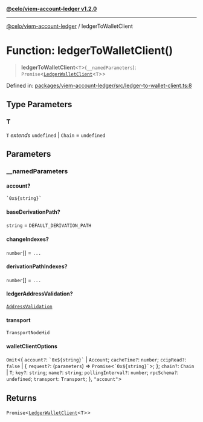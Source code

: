 [**@celo/viem-account-ledger v1.2.0**](../README.md)

***

[@celo/viem-account-ledger](../globals.md) / ledgerToWalletClient

# Function: ledgerToWalletClient()

> **ledgerToWalletClient**\<`T`\>(`__namedParameters`): `Promise`\<[`LedgerWalletClient`](../type-aliases/LedgerWalletClient.md)\<`T`\>\>

Defined in: [packages/viem-account-ledger/src/ledger-to-wallet-client.ts:8](https://github.com/celo-org/developer-tooling/blob/master/packages/viem-account-ledger/src/ledger-to-wallet-client.ts#L8)

## Type Parameters

### T

`T` *extends* `undefined` \| `Chain` = `undefined`

## Parameters

### \_\_namedParameters

#### account?

`` `0x${string}` ``

#### baseDerivationPath?

`string` = `DEFAULT_DERIVATION_PATH`

#### changeIndexes?

`number`[] = `...`

#### derivationPathIndexes?

`number`[] = `...`

#### ledgerAddressValidation?

[`AddressValidation`](../enumerations/AddressValidation.md)

#### transport

`TransportNodeHid`

#### walletClientOptions

`Omit`\<\{ `account?`: `` `0x${string}` `` \| `Account`; `cacheTime?`: `number`; `ccipRead?`: `false` \| \{ `request?`: (`parameters`) => `Promise`\<`` `0x${string}` ``\>; \}; `chain?`: `Chain` \| `T`; `key?`: `string`; `name?`: `string`; `pollingInterval?`: `number`; `rpcSchema?`: `undefined`; `transport`: `Transport`; \}, `"account"`\>

## Returns

`Promise`\<[`LedgerWalletClient`](../type-aliases/LedgerWalletClient.md)\<`T`\>\>
